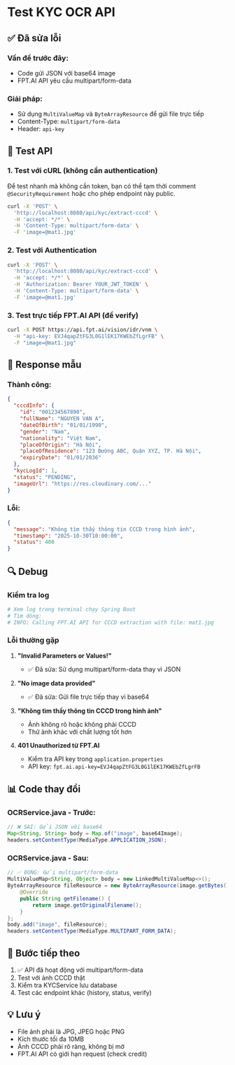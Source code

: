 # Test KYC OCR API

## ✅ Đã sửa lỗi

### Vấn đề trước đây:
- Code gửi JSON với base64 image
- FPT.AI API yêu cầu multipart/form-data

### Giải pháp:
- Sử dụng `MultiValueMap` và `ByteArrayResource` để gửi file trực tiếp
- Content-Type: `multipart/form-data`
- Header: `api-key`

## 🧪 Test API

### 1. Test với cURL (không cần authentication)

Để test nhanh mà không cần token, bạn có thể tạm thời comment `@SecurityRequirement` hoặc cho phép endpoint này public.

```bash
curl -X 'POST' \
  'http://localhost:8080/api/kyc/extract-cccd' \
  -H 'accept: */*' \
  -H 'Content-Type: multipart/form-data' \
  -F 'image=@mat1.jpg'
```

### 2. Test với Authentication

```bash
curl -X 'POST' \
  'http://localhost:8080/api/kyc/extract-cccd' \
  -H 'accept: */*' \
  -H 'Authorization: Bearer YOUR_JWT_TOKEN' \
  -H 'Content-Type: multipart/form-data' \
  -F 'image=@mat1.jpg'
```

### 3. Test trực tiếp FPT.AI API (để verify)

```bash
curl -X POST https://api.fpt.ai/vision/idr/vnm \
  -H "api-key: EVJ4qapZtFG3L0G1lEK17KWEbZfLgrFB" \
  -F "image=@mat1.jpg"
```

## 📝 Response mẫu

### Thành công:
```json
{
  "cccdInfo": {
    "id": "001234567890",
    "fullName": "NGUYEN VAN A",
    "dateOfBirth": "01/01/1990",
    "gender": "Nam",
    "nationality": "Việt Nam",
    "placeOfOrigin": "Hà Nội",
    "placeOfResidence": "123 Đường ABC, Quận XYZ, TP. Hà Nội",
    "expiryDate": "01/01/2036"
  },
  "kycLogId": 1,
  "status": "PENDING",
  "imageUrl": "https://res.cloudinary.com/..."
}
```

### Lỗi:
```json
{
  "message": "Không tìm thấy thông tin CCCD trong hình ảnh",
  "timestamp": "2025-10-30T10:00:00",
  "status": 400
}
```

## 🔍 Debug

### Kiểm tra log
```bash
# Xem log trong terminal chạy Spring Boot
# Tìm dòng:
# INFO: Calling FPT.AI API for CCCD extraction with file: mat1.jpg
```

### Lỗi thường gặp

1. **"Invalid Parameters or Values!"**
   - ✅ Đã sửa: Sử dụng multipart/form-data thay vì JSON

2. **"No image data provided"**
   - ✅ Đã sửa: Gửi file trực tiếp thay vì base64

3. **"Không tìm thấy thông tin CCCD trong hình ảnh"**
   - Ảnh không rõ hoặc không phải CCCD
   - Thử ảnh khác với chất lượng tốt hơn

4. **401 Unauthorized từ FPT.AI**
   - Kiểm tra API key trong `application.properties`
   - API key: `fpt.ai.api-key=EVJ4qapZtFG3L0G1lEK17KWEbZfLgrFB`

## 📊 Code thay đổi

### OCRService.java - Trước:
```java
// ❌ SAI: Gửi JSON với base64
Map<String, String> body = Map.of("image", base64Image);
headers.setContentType(MediaType.APPLICATION_JSON);
```

### OCRService.java - Sau:
```java
// ✅ ĐÚNG: Gửi multipart/form-data
MultiValueMap<String, Object> body = new LinkedMultiValueMap<>();
ByteArrayResource fileResource = new ByteArrayResource(image.getBytes()) {
    @Override
    public String getFilename() {
        return image.getOriginalFilename();
    }
};
body.add("image", fileResource);
headers.setContentType(MediaType.MULTIPART_FORM_DATA);
```

## 🚀 Bước tiếp theo

1. ✅ API đã hoạt động với multipart/form-data
2. Test với ảnh CCCD thật
3. Kiểm tra KYCService lưu database
4. Test các endpoint khác (history, status, verify)

## 💡 Lưu ý

- File ảnh phải là JPG, JPEG hoặc PNG
- Kích thước tối đa 10MB
- Ảnh CCCD phải rõ ràng, không bị mờ
- FPT.AI API có giới hạn request (check credit)
